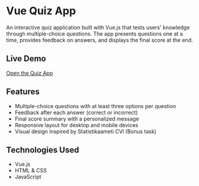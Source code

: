 # Vue Quiz App

An interactive quiz application built with Vue.js that tests users' knowledge through multiple-choice questions. The app presents questions one at a time, provides feedback on answers, and displays the final score at the end.

## Live Demo
[Open the Quiz App](https://poetic-halva-e1d567.netlify.app)

## Features
- Multiple-choice questions with at least three options per question
- Feedback after each answer (correct or incorrect)
- Final score summary with a personalized message
- Responsive layout for desktop and mobile devices
- Visual design inspired by Statistikaameti CVI (Bonus task)

## Technologies Used
- Vue.js
- HTML & CSS
- JavaScript
